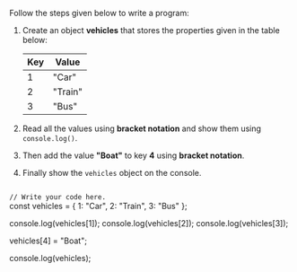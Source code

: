 Follow the steps given below
to write a program:

1. Create an object **vehicles** that
   stores the properties given in the table below:

   | Key | Value   |
   | --- | ------- |
   | 1   | "Car"   |
   | 2   | "Train" |
   | 3   | "Bus"   |

2. Read all the values using **bracket notation**
   and
   show them using `console.log()`.

3. Then add the value **"Boat"** to
   key **4** using **bracket notation**.

4. Finally show the `vehicles` object on
   the console.

<codeblock language="javascript" type="exercise" testMode="fixedInput">
<code>
// Write your code here.
</code>

<solution>
const vehicles = {
  1: "Car",
  2: "Train",
  3: "Bus"
};

console.log(vehicles[1]);
console.log(vehicles[2]);
console.log(vehicles[3]);

vehicles[4] = "Boat";

console.log(vehicles);
</solution>
</codeblock>